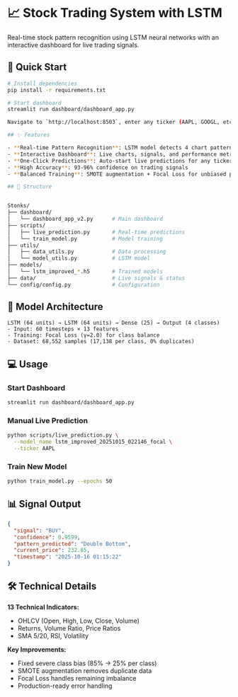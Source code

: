# 📈 Stock Trading System with LSTM

Real-time stock pattern recognition using LSTM neural networks with an interactive dashboard for live trading signals.

## 🚀 Quick Start

```bash
# Install dependencies
pip install -r requirements.txt

# Start dashboard
streamlit run dashboard/dashboard_app.py 

Navigate to `http://localhost:8503`, enter any ticker (AAPL, GOOGL, etc.), and click **Start Prediction**.

## ✨ Features

- **Real-time Pattern Recognition**: LSTM model detects 4 chart patterns (Uptrend, Downtrend, Head-Shoulders, Double Bottom)
- **Interactive Dashboard**: Live charts, signals, and performance metrics
- **One-Click Predictions**: Auto-start live predictions for any ticker
- **High Accuracy**: 93-96% confidence on trading signals
- **Balanced Training**: SMOTE augmentation + Focal Loss for unbiased predictions

## 📁 Structure


Stonks/
├── dashboard/
│   └── dashboard_app_v2.py      # Main dashboard
├── scripts/
│   ├── live_prediction.py       # Real-time predictions
│   └── train_model.py           # Model training
├── utils/
│   ├── data_utils.py            # Data processing
│   └── model_utils.py           # LSTM model
├── models/
│   └── lstm_improved_*.h5       # Trained models
├── data/                        # Live signals & status
└── config/config.py             # Configuration
```

## 🤖 Model Architecture

```
LSTM (64 units) → LSTM (64 units) → Dense (25) → Output (4 classes)
- Input: 60 timesteps × 13 features
- Training: Focal Loss (γ=2.0) for class balance
- Dataset: 68,552 samples (17,138 per class, 0% duplicates)
```

## 💻 Usage

### Start Dashboard
```bash
streamlit run dashboard/dashboard_app.py 
```

### Manual Live Prediction
```bash
python scripts/live_prediction.py \
  --model_name lstm_improved_20251015_022146_focal \
  --ticker AAPL
```

### Train New Model
```bash
python train_model.py --epochs 50
```

## 📊 Signal Output

```json
{
  "signal": "BUY",
  "confidence": 0.9599,
  "pattern_predicted": "Double Bottom",
  "current_price": 232.85,
  "timestamp": "2025-10-16 01:15:22"
}
```

## 🛠️ Technical Details

**13 Technical Indicators:**
- OHLCV (Open, High, Low, Close, Volume)
- Returns, Volume Ratio, Price Ratios
- SMA 5/20, RSI, Volatility

**Key Improvements:**
- Fixed severe class bias (85% → 25% per class)
- SMOTE augmentation removes duplicate data
- Focal Loss handles remaining imbalance
- Production-ready error handling




